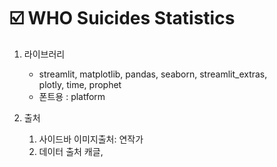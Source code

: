 # ☑️ WHO Suicides Statistics

1. 라이브러리
   - streamlit, matplotlib, pandas, seaborn, streamlit_extras,  
plotly, time, prophet
   - 폰트용 : platform  


2. 출처
   1.  사이드바 이미지출처: 연작가
   2.  데이터 출처 캐글, 
